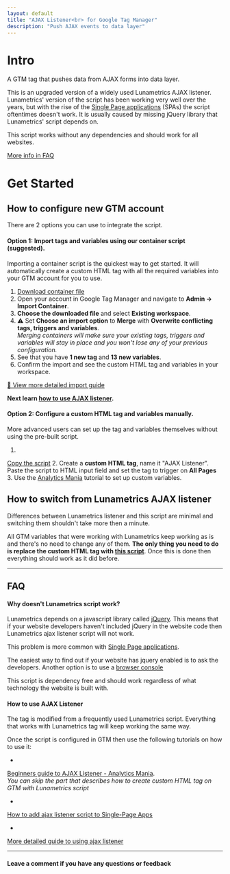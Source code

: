 ```yaml
---
layout: default
title: "AJAX Listener<br> for Google Tag Manager"
description: "Push AJAX events to data layer"
---
```


# Intro

A GTM tag that pushes data from AJAX forms into data layer. 

This is an upgraded version of a widely used Lunametrics AJAX listener. Lunametrics' version of the script has been 
working very well over the years, but with the rise of the 
[Single Page applications](https://www.quora.com/What-is-a-single-page-application-in-web-development) (SPAs) 
the script oftentimes doesn't work. It is usually caused by missing jQuery library that Lunametrics' script depends on. 

This script works without any dependencies and should work for all websites.

[More info in FAQ](#why-doesnt-lunametrics-script-work)

# Get Started

## How to configure new GTM account

There are 2 options you can use to integrate the script.

#### Option 1: Import tags and variables using our container script (suggested).

Importing a container script is the quickest way to get started. It will automatically create a custom HTML tag with 
all the required variables into your GTM account for you to use. 

1. <a href="/downloads/gtm-import-ajax-listener-marxdev.json" download>Download container file</a>
2. Open your account in Google Tag Manager and navigate to **Admin -> Import Container**.
4. **Choose the downloaded file** and select **Existing workspace**.
5. ⚠️ Set **Choose an import option** to **Merge** with **Overwrite conflicting tags, triggers and variables**.  
_Merging containers will make sure your existing tags, triggers and variables will stay in place and you won't lose 
any of your previous configuration._
6. See that you have **1 new tag** and **13 new variables**.
7. Confirm the import and see the custom HTML tag and variables in your workspace.

<a href="https://www.bounteous.com/insights/2015/08/26/how-import-container-google-tag-manager/" 
class="muted" target="_blank">🔗 View more detailed import guide</a>

**Next learn [how to use AJAX listener](#how-to-use-ajax-listener).**

#### Option 2: Configure a custom HTML tag and variables manually.

More advanced users can set up the tag and variables themselves without using the pre-built script.

1. <a href="https://raw.githubusercontent.com/MarkoSulamagi/gtm-ajax-listener/master/ajax-listener.html" target="_blank">
Copy the script</a>
2. Create a **custom HTML tag**, name it "AJAX Listener". Paste the script to HTML input field and set the tag to 
trigger on **All Pages**
3. Use the 
<a href="https://www.analyticsmania.com/google-tag-manager-ajax-form-tracking" target="_blank">Analytics Mania</a> tutorial
to set up custom variables. 

## How to switch from Lunametrics AJAX listener

Differences between Lunametrics listener and this script are minimal and switching them 
shouldn't take more then a minute. 

All GTM variables that were working with Lunametrics keep working as is and there's no need to change any of them. 
**The only thing you need to do is replace the custom HTML tag with 
<a href="https://raw.githubusercontent.com/MarkoSulamagi/gtm-ajax-listener/master/ajax-listener.html" target="_blank">
this script</a>**. Once this is done then everything should work as it did before. 

* * *

## FAQ

#### Why doesn't Lunametrics script work?

Lunametrics depends on a javascript library called <a href="https://jquery.com/" target="_blank">jQuery</a>. 
This means that if your website developers haven't included jQuery in the website code then Lunametrics 
ajax listener script will not work.

This problem is more common with 
<a href="https://www.quora.com/What-is-a-single-page-application-in-web-development" target="_blank">Single Page applications</a>.

The easiest way to find out if your website has jquery enabled is to ask the developers. 
Another option is to use a <a href="https://www.quora.com/How-do-you-know-where-jQuery-is-used-in-a-website" target="_blank">browser console</a>

This script is dependency free and should work regardless of what technology the website is built 
with.

#### How to use AJAX Listener

The tag is modified from a frequently used Lunametrics script. Everything that works with Lunametrics tag 
will keep working the same way. 

Once the script is configured in GTM then use the following tutorials on how to use it:

* <a href="https://www.analyticsmania.com/google-tag-manager-ajax-form-tracking" target="_blank">
Beginners guide to AJAX Listener - Analytics Mania</a>.  
_You can skip the part that describes how to create custom HTML tag on GTM with Lunametrics script_
* <a href="https://medium.com/@marko.sulamagi/how-to-add-lunametrics-ajax-listener-to-single-page-apps-3daf8db3b52f" target="_blank">
How to add ajax listener script to Single-Page Apps</a>
* <a href="https://www.analyticsmania.com/post/google-tag-manager-form-tracking/" target="_blank">
More detailed guide to using ajax listener</a>

* * *

#### Leave a comment if you have any questions or feedback
